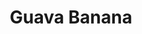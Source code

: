 ---
origin: Columbia
title: Guava Banana
price: $22.00
image_src: assets/
image_alt: coffee bag of guava Banana
---